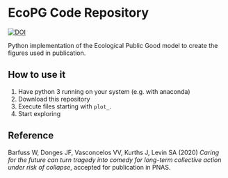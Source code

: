# EcoPG Code Repository
[![DOI](https://zenodo.org/badge/255617474.svg)](https://zenodo.org/badge/latestdoi/255617474)

Python implementation of the Ecological Public Good model to create the figures used in publication.

## How to use it
1. Have python 3 running on your system (e.g. with anaconda)
2. Download this repository
3. Execute files starting with `plot_`.
5. Start exploring

## Reference
Barfuss W, Donges JF, Vasconcelos VV, Kurths J, Levin SA (2020)
*Caring for the future can turn tragedy into comedy for long-term collective action under risk of collapse*,
accepted for publication in PNAS.

